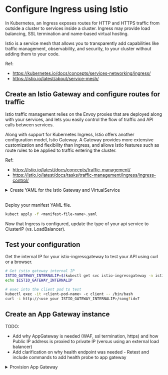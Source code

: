 # Configure Ingress using Istio

In Kubernetes, an Ingress exposes routes for HTTP and HTTPS traffic from outside a cluster to services inside a cluster.
Ingress may provide load balancing, SSL termination and name-based virtual hosting.

Istio is a service mesh that allows you to transparently add capabilities like traffic management, observability, and security, to your cluster without adding them to your code.

Ref:

* https://kubernetes.io/docs/concepts/services-networking/ingress/
* https://istio.io/latest/about/service-mesh/

## Create an Istio Gateway and configure routes for traffic

Istio traffic management relies on the Envoy proxies that are deployed along with your services, and lets you easily control the flow of traffic and API calls between services.

Along with support for Kubernetes Ingress, Istio offers another configuration model, Istio Gateway. A Gateway provides more extensive customization and flexibility than Ingress, and allows Istio features such as route rules to be applied to traffic entering the cluster.

Ref:

* https://istio.io/latest/docs/concepts/traffic-management/
* https://istio.io/latest/docs/tasks/traffic-management/ingress/ingress-control/

<details>
  <summary>Create YAML for the Istio Gateway and VirtualService</summary>

```yaml
apiVersion: networking.istio.io/v1alpha3
kind: Gateway
metadata:
  name: song-gateway
spec:
  selector:
    istio: ingressgateway # use Istio default gateway implementation
  servers:
  - port:
      number: 80
      name: http
      protocol: HTTP
    hosts:
    - "*"
---
apiVersion: networking.istio.io/v1alpha3
kind: VirtualService
metadata:
  name: song
spec:
  hosts:
  - "*"
  gateways:
  - default/song-gateway
  http:
  - match:
    - uri:
        exact: /song
    route:
    - destination:
        host: api
        port:
          number: 80
```

>NOTE: For the purpose of this lab, you can use a wildcard `*` value for the host in the Gateway and VirtualService configurations. In a real world scenario, you would use your host's domain name.
</details>
&nbsp;

Deploy your manifest YAML file.

```bash
kubect apply -f <manifest-file-name>.yaml
```

Now that Ingress is configured, update the type of your api service to ClusterIP (vs. LoadBalancer).

## Test your configuration

Get the internal IP for your istio-ingressgateway to test your API using curl or a browser.

```bash
# Get istio gateway internal IP
ISTIO_GATEWAY_INTERNALIP=$(kubectl get svc istio-ingressgateway -n istio-system -o jsonpath='{.status.loadBalancer.ingress[0].ip}')
echo $ISTIO_GATEWAY_INTERNALIP

# exec into the client pod to test
kubectl exec -it <client-pod-name> -c client -- /bin/bash
curl -i http://<use your ISTIO_GATEWAY_INTERNALIP>/song?id=7
```

## Create an App Gateway instance

TODO:
- Add why AppGateway is needed (WAF, ssl termination, https) and how Public IP address is proxied to private IP (versus using an external load balancer)
- Add clarification on why health endpoint was needed - Retest and include commands to add health probe to app gateway

<details>
  <summary>Provision App Gateway</summary>

```bash
# Set variables
RESOURCE_GROUP=akslabhv-rg # created in previous chapter
VNET_NAME=akslabhv-vnet # created in previous chapter
APP_GATEWAY=akslabhv-gw
APP_GATEWAY_SKU=Standard_v2
PUBLIC_IP_ADDRESS=akslabhv-appgw-ip
GW_SUBNET_NAME=appgw-subnet

# Create subnet for the App Gateway
az network vnet subnet create -g $RESOURCE_GROUP --vnet-name $VNET_NAME -n $GW_SUBNET_NAME --address-prefixes 10.0.0.0/24

GW_SUBNET_ID=$(az network vnet subnet show --resource-group $RESOURCE_GROUP --vnet-name $VNET_NAME --name $GW_SUBNET_NAME --query id -o tsv)

# Create App Gateway
az network application-gateway create -g $RESOURCE_GROUP -n $APP_GATEWAY --sku $APP_GATEWAY_SKU --subnet $GW_SUBNET_ID --servers $ISTIO_GATEWAY_INTERNALIP --public-ip-address $PUBLIC_IP_ADDRESS
```

</details>
&nbsp;
